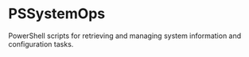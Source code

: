 # PSSystemOps
PowerShell scripts for retrieving and managing system information and configuration tasks.
